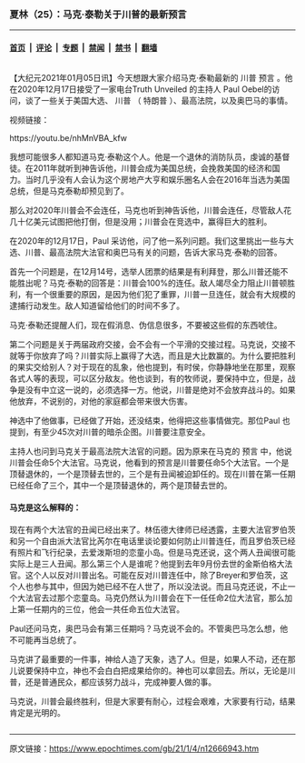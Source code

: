### 夏林（25）：马克·泰勒关于川普的最新预言

---

#### [首页](../../../..?n12666943) &nbsp;|&nbsp; [评论](../../../../../epoch-comment?n12666943) &nbsp;|&nbsp; [专题](../../../../../epoch-special?n12666943) &nbsp;|&nbsp; [禁闻](../../../../../epoch-news?n12666943) &nbsp;|&nbsp; [禁书](../../../../../books?n12666943) &nbsp;|&nbsp; [翻墙](https://github.com/gfw-breaker/nogfw/blob/master/README.md?n12666943)


<div class="column" id="artbody" itemprop="articleBody">
 <!-- article content begin -->
 <p>
  【大纪元2021年01月05日讯】今天想跟大家介绍马克·泰勒最新的
  <ok href="https://www.epochtimes.com/gb/tag/%E5%B7%9D%E6%99%AE.html">
   川普
  </ok>
  <ok href="https://www.epochtimes.com/gb/tag/%E9%A2%84%E8%A8%80.html">
   预言
  </ok>
  。他在2020年12月17日接受了一家电台Truth Unveiled 的主持人 Paul Oebel的访问，谈了一些关于美国大选、
  <ok href="https://www.epochtimes.com/gb/tag/%E5%B7%9D%E6%99%AE.html">
   川普
  </ok>
  （
  <ok href="https://www.epochtimes.com/gb/tag/%E7%89%B9%E6%9C%97%E6%99%AE.html">
   特朗普
  </ok>
  ）、最高法院，以及奥巴马的事情。
 </p>
 <p>
  视频链接：
 </p>
 <p>
  <ok href="https://youtu.be/nhMnVBA_kfw">
   https://youtu.be/nhMnVBA_kfw
  </ok>
  <br/>
 </p>
 <p>
  我想可能很多人都知道马克·泰勒这个人。他是一个退休的消防队员，虔诚的基督徒。在2011年就听到神告诉他，川普会成为美国总统，会挽救美国的经济和国力。当时几乎没有人会认为这个房地产大亨和娱乐圈名人会在2016年当选为美国总统，但是马克泰勒却预见到了。
 </p>
 <p>
  那么对2020年川普会不会连任，马克也听到神告诉他，川普会连任，尽管敌人花几十亿美元试图把他打倒，但是没用；川普会在竞选中，赢得巨大的胜利。
 </p>
 <p>
  在2020年的12月17日，Paul 采访他，问了他一系列问题。我们这里挑出一些与大选、川普、最高法院大法官和奥巴马有关的问题，告诉大家马克·泰勒的回答。
 </p>
 <p>
  首先一个问题是，在12月14号，选举人团票的结果是有利拜登，那么川普还能不能胜出呢？马克·泰勒的回答是：川普会100%的连任。敌人竭尽全力阻止川普顿胜利，有一个很重要的原因，是因为他们犯了重罪，川普一旦连任，就会有大规模的逮捕行动发生。敌人知道留给他们的时间不多了。
 </p>
 <p>
  马克·泰勒还提醒人们，现在假消息、伪信息很多，不要被这些假的东西唬住。
 </p>
 <p>
  第二个问题是关于两届政府交接，会不会有一个平滑的交接过程。马克说，交接不就等于你放弃了吗？川普实际上赢得了大选，而且是大比数赢的。为什么要把胜利的果实交给别人？对于现在的乱象，他也提到，有时侯，你静静地坐在那里，观察各式人等的表现，可以区分敌友。他也谈到，有的牧师说，要保持中立，但是，战争是没有中立这一说的，必须选择一方。他说，川普是绝对不会放弃战斗的。如果他放弃，不说别的，对他的家庭都会带来很大伤害。
 </p>
 <p>
  神选中了他做事，已经做了开始，还没结束，他得把这些事情做完。那位Paul 也提到，有至少45次对川普的暗杀企图。川普要注意安全。
 </p>
 <p>
  主持人也问到马克关于最高法院大法官的问题。因为原来在马克的
  <ok href="https://www.epochtimes.com/gb/tag/%E9%A2%84%E8%A8%80.html">
   预言
  </ok>
  中，他说川普会任命5个大法官。马克说，他看到的预言是川普要任命5个大法官。一个是顶替退休的，一个是顶替去世的，三个是有丑闻被迫卸任的。现在川普在第一任期已经任命了三个，其中一个是顶替退休的，两个是顶替去世的。
 </p>
 <h4>
  马克是这么解释的：
 </h4>
 <p>
  现在有两个大法官的丑闻已经出来了。林伍德大律师已经透露，主要大法官罗伯茨和另一个自由派大法官比芮尔在电话里谈论要如何防止川普连任，而且罗伯茨已经有照片和飞行纪录，去爱泼斯坦的恋童小岛。但是马克还说，这个两人丑闻很可能实际上是三人丑闻。那么第三个人是谁呢？他提到去年9月份去世的金斯伯格大法官。这个人以反对川普出名。可能在反对川普连任中，除了Breyer和罗伯茨，这个人也参与其中，但因为她已经不在人世了，所以没法说。而且马克还说，不止一个大法官去过那个恋童岛。马克仍然认为川普会在下一任任命2位大法官，那么加上第一任期内的三位，他会一共任命五位大法官。
 </p>
 <p>
  Paul还问马克，奥巴马会有第三任期吗？马克说不会的。不管奥巴马怎么想，他不可能再当总统了。
 </p>
 <p>
  马克讲了最重要的一件事，神给人造了天象，选了人。但是，如果人不动，还在那儿说要保持中立，神也不会白白把成果给你的。神也可以拿回去。所以，无论是川普，还是普通民众，都应该努力战斗，完成神要人做的事。
 </p>
 <p>
  马克说，川普会最终胜利，但是大家要有耐心，过程会艰难，大家要有行动，结果肯定是光明的。
 </p>
 <!-- article content end -->
</div>


---

原文链接：https://www.epochtimes.com/gb/21/1/4/n12666943.htm